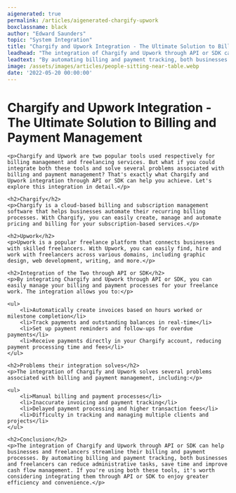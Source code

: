 ```yaml
---
aigenerated: true
permalink: /articles/aigenerated-chargify-upwork
boxclassname: black
author: "Edward Saunders"
topic: "System Integration"
title: "Chargify and Upwork Integration - The Ultimate Solution to Billing and Payment Management"
leadhead: "The integration of Chargify and Upwork through API or SDK can help businesses and freelancers streamline their billing and payment processes"
leadtext: "By automating billing and payment tracking, both businesses and freelancers can reduce administrative tasks, save time and improve cash flow management. If you're using both these tools, it's worth considering integrating them through API or SDK to enjoy greater efficiency and convenience."
image: /assets/images/articles/people-sitting-near-table.webp
date: '2022-05-20 00:00:00'
---
```

<div class="arttext">    <h1>Chargify and Upwork Integration - The Ultimate Solution to Billing and Payment Management</h1>

    <p>Chargify and Upwork are two popular tools used respectively for billing management and freelancing services. But what if you could integrate both these tools and solve several problems associated with billing and payment management? That's exactly what Chargify and Upwork integration through API or SDK can help you achieve. Let's explore this integration in detail.</p>

    <h2>Chargify</h2>
    <p>Chargify is a cloud-based billing and subscription management software that helps businesses automate their recurring billing processes. With Chargify, you can easily create, manage and automate pricing and billing for your subscription-based services.</p>

    <h2>Upwork</h2>
    <p>Upwork is a popular freelance platform that connects businesses with skilled freelancers. With Upwork, you can easily find, hire and work with freelancers across various domains, including graphic design, web development, writing, and more.</p>

    <h2>Integration of the Two through API or SDK</h2>
    <p>By integrating Chargify and Upwork through API or SDK, you can easily manage your billing and payment processes for your freelance work. The integration allows you to:</p>

    <ul>
        <li>Automatically create invoices based on hours worked or milestone completion</li>
        <li>Track payments and outstanding balances in real-time</li>
        <li>Set up payment reminders and follow-ups for overdue payments</li>
        <li>Receive payments directly in your Chargify account, reducing payment processing time and fees</li>
    </ul>

    <h2>Problems their integration solves</h2>
    <p>The integration of Chargify and Upwork solves several problems associated with billing and payment management, including:</p>

    <ul>
        <li>Manual billing and payment processes</li>
        <li>Inaccurate invoicing and payment tracking</li>
        <li>Delayed payment processing and higher transaction fees</li>
        <li>Difficulty in tracking and managing multiple clients and projects</li>
    </ul>

    <h2>Conclusion</h2>
    <p>The integration of Chargify and Upwork through API or SDK can help businesses and freelancers streamline their billing and payment processes. By automating billing and payment tracking, both businesses and freelancers can reduce administrative tasks, save time and improve cash flow management. If you're using both these tools, it's worth considering integrating them through API or SDK to enjoy greater efficiency and convenience.</p>
</div>